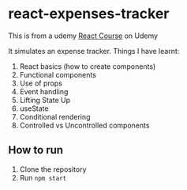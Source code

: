 # react-expenses-tracker
This is from a udemy [React Course](https://www.udemy.com/course/react-the-complete-guide-incl-redux/) on Udemy

It simulates an expense tracker. 
Things I have learnt:
1. React basics (how to create components)
2. Functional components
3. Use of props
4. Event handling
5. Lifting State Up
6. useState
7. Conditional rendering
8. Controlled vs Uncontrolled components

## How to run
1. Clone the repository
2. Run `npm start`
